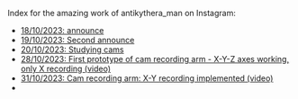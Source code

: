 Index for the amazing work of antikythera_man on Instagram:

- [18/10/2023: announce](https://www.instagram.com/p/CyjXV6WohiQ/?locale=it_IT)
- [19/10/2023: Second announce](https://www.instagram.com/p/CykyfHmowH0/?locale=it_IT&img_index=1)
- [20/10/2023: Studying cams](https://www.instagram.com/p/CykyfHmowH0/?locale=it_IT&img_index=1)
- [28/10/2023: First prototype of cam recording arm - X-Y-Z axes working, only X recording (video)](https://www.instagram.com/p/Cy9OetbIwXb/?locale=it_IT)
- [31/10/2023: Cam recording arm: X-Y recording implemented (video)](https://www.instagram.com/p/Cy9OetbIwXb/?locale=it_IT)
- 
